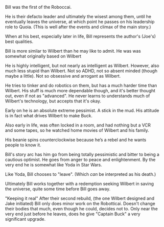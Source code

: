 Bill was the first of the Roboccai.

He is their defacto leader and ultimately the  wisest among them, until he eventually leaves the universe, at which point he passes on his leadership role to Quoia. (This is well after the events and climax of the main story.)

When at his best, especially later in life, Bill represents the author's (Joe's) best qualities.

Bill is more similar to Wilbert than he may like to admit. He was was somewhat originally based on Wilbert


He is highly intelligent, but not nearly as intelligent as Wilbert. However, also much less stupid than Wilbert.  Not so ADHD, not so absent minded (though maybe a little). Not so obsessive and arrogant as Wilbert.

He tries to tinker and do robotics on them, but has a much harder time than Wilbert.  His stuff is much more dependable though, and it's better thought out, even if not as "advanced".  He never learns to understands much of Wilbert's technology, but accepts that it's okay.

Early on he is an absolute extreme pessimist.  A stick in the mud.  His attitude is in fact what drives Wilbert to make Buck.

Also early in life, was often locked in  a  room, and had nothing but a VCR and some tapes, so he watched home movies of Wilbert and his family.

His beanie spins counterclockwise because he’s a rebel and he wants people to know it.

Bill's story arc has him go from being totally pessimistic and bitter to being a cautious optimist. He goes from anger to peace and enlightenment.  By the very end he is somewhat like Yoda in Star Wars.

Like Yoda, Bill chooses to "leave".  (Which *can* be interpreted as his death.)

Ultimately Bill works together with a redemption seeking Wilbert in saving the universe, quite some time before Bill goes away.


"Keeping it real"
After their second rebuild, (the one Wilbert designed and Jake initiated)
Bill only does minor work on the Robotticai.
Doesn't change their bodies that much, even though he could, decides not to.
Only near the very end just before he leaves,
does he give "Captain Buck" a very significant upgrade.


